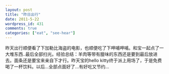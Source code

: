 ```yaml
---
layout: post
title: "昨日出行"
date: 2011-5-22
wordpress_id: 431
comments: true
categories: ["eat", "see-hear"]
---
```

<meta name="_edit_last" content="1" />
<meta name="_su_description" content="呷哺呷哺吃饭经验。" />
<meta name="_su_rich_snippet_type" content="none" />
<meta name="_su_title" content="呷哺呷哺" />
<meta name="views" content="202" />
昨天出行顺便看了下加勒比海盗的电影，也顺便吃了下呷哺呷哺。和宝一起点了一大堆东西..最后全部扫光。经验总结：羊肉等带有膻味的东西还是要到最后放进去。面条还是要宝来亲自下才行。昨天宝的hello kitty终于派上用场了，于是免费喝了一杯饮料。以后...全部点面好了...有好吃又节约...
